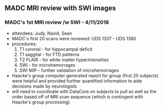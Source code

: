 ## MADC MRI review with SWI images

### MADC's 1st MRI review /w SWI - 4/11/2018
- attendees: Judy, Navid, Sean
- MADC's first 20 scans were reviewed: UDS 1337 - UDS 1380
- procedures:
    1. T1 coronal - for hippocampal deficit
    2. T1 saggital - for FTD patterns
    3. T2 FLAIR - for white matter hyperintensities
    4. SWI - for microhemorrages
    5. SWI MIP - further validation of microhemorrages
- Haacke's group computer generated report for group (first 20 subjects) were helpful and provided further quantified information to aide decisions made by neurologists
- will need to coordinate with DataCore on subjects to pull as well as the order based off of MRI scan sequence (which is contingent with Haacke's group processing)
